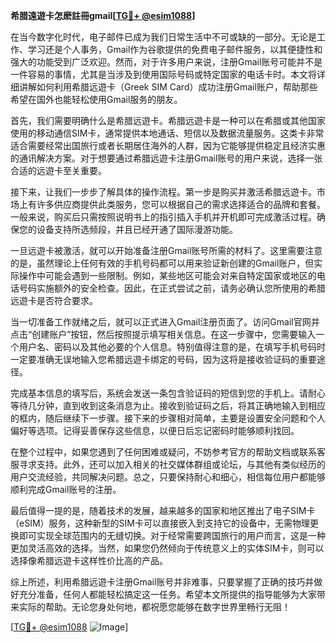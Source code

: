 **希腊遠遊卡怎麽註冊gmail[[TG💪+ @esim1088](https://t.me/s/esim1088)]**

在当今数字化时代，电子邮件已成为我们日常生活中不可或缺的一部分。无论是工作、学习还是个人事务，Gmail作为谷歌提供的免费电子邮件服务，以其便捷性和强大的功能受到广泛欢迎。然而，对于许多用户来说，注册Gmail账号可能并不是一件容易的事情，尤其是当涉及到使用国际号码或特定国家的电话卡时。本文将详细讲解如何利用希腊远遊卡（Greek SIM Card）成功注册Gmail账户，帮助那些希望在国外也能轻松使用Gmail服务的朋友。

首先，我们需要明确什么是希腊远遊卡。希腊远遊卡是一种可以在希腊或其他国家使用的移动通信SIM卡，通常提供本地通话、短信以及数据流量服务。这类卡非常适合需要经常出国旅行或者长期居住海外的人群，因为它能够提供稳定且经济实惠的通讯解决方案。对于想要通过希腊远遊卡注册Gmail账号的用户来说，选择一张合适的远遊卡至关重要。

接下来，让我们一步步了解具体的操作流程。第一步是购买并激活希腊远遊卡。市场上有许多供应商提供此类服务，您可以根据自己的需求选择适合的品牌和套餐。一般来说，购买后只需按照说明书上的指引插入手机并开机即可完成激活过程。确保您的设备支持所选频段，并且已经开通了国际漫游功能。

一旦远遊卡被激活，就可以开始准备注册Gmail账号所需的材料了。这里需要注意的是，虽然理论上任何有效的手机号码都可以用来验证新创建的Gmail账户，但实际操作中可能会遇到一些限制。例如，某些地区可能会对来自特定国家或地区的电话号码实施额外的安全检查。因此，在正式尝试之前，请务必确认您所使用的希腊远遊卡是否符合要求。

当一切准备工作就绪之后，就可以正式进入Gmail注册页面了。访问Gmail官网并点击“创建账户”按钮，然后按照提示填写相关信息。在这一步骤中，您需要输入一个用户名、密码以及其他必要的个人信息。特别值得注意的是，在填写手机号码时一定要准确无误地输入您希腊远遊卡绑定的号码，因为这将是接收验证码的重要途径。

完成基本信息的填写后，系统会发送一条包含验证码的短信到您的手机上。请耐心等待几分钟，直到收到这条消息为止。接收到验证码之后，将其正确地输入到相应的框内，随后继续下一步骤。接下来的步骤相对简单，主要是设置安全问题和个人偏好等选项。记得妥善保存这些信息，以便日后忘记密码时能够顺利找回。

在整个过程中，如果您遇到了任何困难或疑问，不妨参考官方的帮助文档或联系客服寻求支持。此外，还可以加入相关的社交媒体群组或论坛，与其他有类似经历的用户交流经验，共同解决问题。总之，只要保持耐心和细心，相信每位用户都能够顺利完成Gmail账号的注册。

最后值得一提的是，随着技术的发展，越来越多的国家和地区推出了电子SIM卡（eSIM）服务，这种新型的SIM卡可以直接嵌入到支持它的设备中，无需物理更换即可实现全球范围内的无缝切换。对于经常需要跨国旅行的用户而言，这是一种更加灵活高效的选择。当然，如果您仍然倾向于传统意义上的实体SIM卡，则可以选择像希腊远遊卡这样性价比高的产品。

综上所述，利用希腊远遊卡注册Gmail账号并非难事，只要掌握了正确的技巧并做好充分准备，任何人都能轻松搞定这一任务。希望本文所提供的指导能够为大家带来实际的帮助。无论您身处何地，都祝愿您能够在数字世界里畅行无阻！

[[TG💪+ @esim1088](https://t.me/s/esim1088) ![Image](https://i.postimg.cc/4NQfJmqS/Snipaste-2025-05-13-00-14-12.png)]